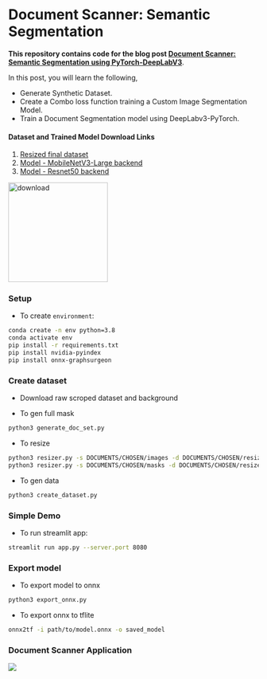 # Document Scanner: Semantic Segmentation

**This repository contains code for the blog post [Document Scanner: Semantic Segmentation using PyTorch-DeepLabV3](https://learnopencv.com/custom-document-segmentation-using-deep-learning/)**.

In this post, you will learn the following,

* Generate Synthetic Dataset.
* Create a Combo loss function training a Custom Image Segmentation Model.
* Train a Document Segmentation model using DeepLabv3-PyTorch.

#### Dataset and Trained Model Download Links

1. [Resized final dataset](https://www.dropbox.com/s/rk37cuwtav5j1s7/document_dataset_resized.zip?dl=1)
2. [Model - MobileNetV3-Large backend](https://www.dropbox.com/s/4znmfi5ew1u5z9y/model_mbv3_iou_mix_2C049.pth?dl=1)
3. [Model - Resnet50 backend](https://www.dropbox.com/s/kotc40uz6bhvpel/model_r50_iou_mix_2C020.pth?dl=1)

[<img src="https://learnopencv.com/wp-content/uploads/2022/07/download-button-e1657285155454.png" alt="download" width="200">](https://www.dropbox.com/scl/fo/w3i08lmjnd6ba3td89a3p/h?dl=1&rlkey=unuq45366j21xctj9ovt9ehd3)

### Setup
- To create `environment`:
```bash
conda create -n env python=3.8
conda activate env
pip install -r requirements.txt
pip install nvidia-pyindex
pip install onnx-graphsurgeon
```
### Create dataset

- Download raw scroped dataset and background

- To gen full mask
```bash
python3 generate_doc_set.py
```

- To resize
```bash
python3 resizer.py -s DOCUMENTS/CHOSEN/images -d DOCUMENTS/CHOSEN/resized_images -x 640
python3 resizer.py -s DOCUMENTS/CHOSEN/masks -d DOCUMENTS/CHOSEN/resized_masks -x 640
```

- To gen data
```bash
python3 create_dataset.py
```

### Simple Demo
- To run streamlit app:
```bash
streamlit run app.py --server.port 8080
```

### Export model
- To export model to onnx
```bash
python3 export_onnx.py
```

- To export onnx to tflite
```bash
onnx2tf -i path/to/model.onnx -o saved_model
```

### Document Scanner Application

<img src = 'app_images/app_demo.png'>

